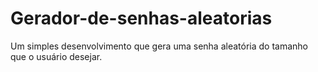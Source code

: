 # Gerador-de-senhas-aleatorias
Um simples desenvolvimento que gera uma senha aleatória do tamanho que o usuário desejar.
